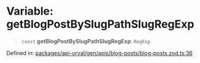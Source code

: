 # Variable: getBlogPostBySlugPathSlugRegExp

> `const` **getBlogPostBySlugPathSlugRegExp**: `RegExp`

Defined in: [packages/api-orval/gen/apis/blog-posts/blog-posts.zod.ts:36](https://github.com/the-inconvenience-store/mono-example/blob/a3e1f4667d455f254c4a536af743fc2dff215781/packages/api-orval/gen/apis/blog-posts/blog-posts.zod.ts#L36)
